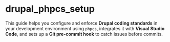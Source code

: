 # drupal_phpcs_setup
This guide helps you configure and enforce **Drupal coding standards** in your development environment using `phpcs`, integrates it with **Visual Studio Code**, and sets up a **Git pre-commit hook** to catch issues before commits.
